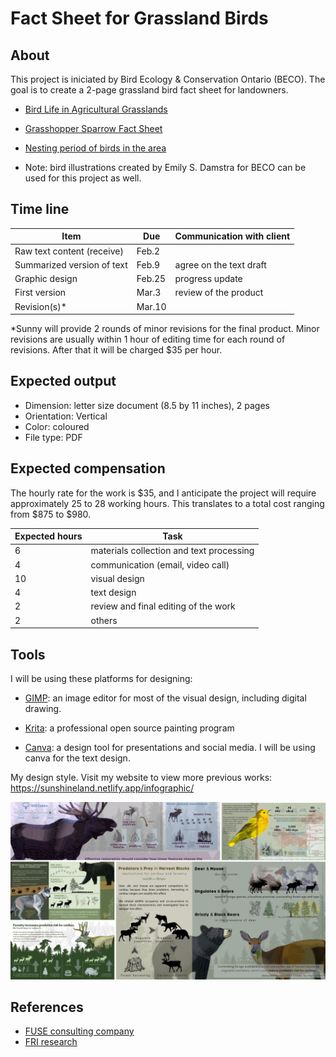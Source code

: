 # Fact Sheet for Grassland Birds


## About

This project is iniciated by Bird Ecology & Conservation Ontario (BECO). The goal is to create a 2-page grassland bird fact sheet for landowners. 

- [Bird Life in Agricultural Grasslands](https://grasslandbirds.ca/index.html)

- [Grasshopper Sparrow Fact Sheet](https://www.beco-birds.org/wp-content/uploads/2023/02/GrasshopperSparrow_FactSheet_BECO.pdf)

- [Nesting period of birds in the area](https://www.canada.ca/en/environment-climate-change/services/avoiding-harm-migratory-birds/general-nesting-periods/nesting-periods.html#_zoneC_calendar)

- Note: bird illustrations created by Emily S. Damstra for BECO can be used for this project as well.




## Time line

| Item | Due | Communication with client |
| ----------- | ------------- | ------ |
| Raw text content (receive) | Feb.2 |  |
| Summarized version of text | Feb.9 | agree on the text draft |
| Graphic design | Feb.25 | progress update |
| First version | Mar.3 | review of the product |
| Revision(s)* | Mar.10|  | 

*Sunny will provide 2 rounds of minor revisions for the final product. Minor revisions are usually within 1 hour of editing time for each round of revisions. After that it will be charged $35 per hour.

## Expected output

- Dimension: letter size document (8.5 by 11 inches), 2 pages
- Orientation: Vertical
- Color: coloured
- File type: PDF

## Expected compensation

The hourly rate for the work is $35, and I anticipate the project will require approximately 25 to 28 working hours. This translates to a total cost ranging from $875 to $980.

| Expected hours | Task |
| --- | --- |
| 6 | materials collection and text processing |
| 4 | communication (email, video call) |
| 10 | visual design |
| 4 | text design |
| 2 | review and final editing of the work |
| 2 | others |


## Tools

I will be using these platforms for designing: 

- [GIMP](https://www.gimp.org/): an image editor for most of the visual design, including digital drawing.

- [Krita](https://krita.org/en/): a professional open source painting program

- [Canva](https://www.canva.com/): a design tool for presentations and social media. I will be using canva for the text design. 

My design style. Visit my website to view more previous works: https://sunshineland.netlify.app/infographic/

![](./docs/previous_works.png)



## References

- [FUSE consulting company](https://www.fuseconsulting.ca/infographics)
- [FRI research](https://friresearch.ca/search/?frisearchable_posts%5BhierarchicalMenu%5D%5Btaxonomies_hierarchical.publication_type.lvl0%5D%5B0%5D=Summaries%20and%20Communications&frisearchable_posts%5BhierarchicalMenu%5D%5Btaxonomies_hierarchical.publication_type.lvl0%5D%5B1%5D=Infographics)


